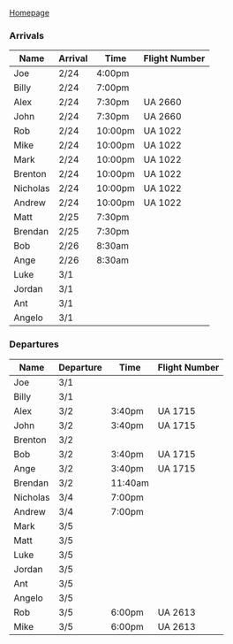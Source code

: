 [Homepage](/colorado-itinerary)

### Arrivals

| Name     | Arrival | Time    | Flight Number |
| -------- | ------- | ------- | ------------- |
| Joe      | 2/24    | 4:00pm  |               |
| Billy    | 2/24    | 7:00pm  |               |
| Alex     | 2/24    | 7:30pm  | UA 2660       |
| John     | 2/24    | 7:30pm  | UA 2660       |
| Rob      | 2/24    | 10:00pm | UA 1022       |
| Mike     | 2/24    | 10:00pm | UA 1022       |
| Mark     | 2/24    | 10:00pm | UA 1022       |
| Brenton  | 2/24    | 10:00pm | UA 1022       |
| Nicholas | 2/24    | 10:00pm | UA 1022       |
| Andrew   | 2/24    | 10:00pm | UA 1022       |
| Matt     | 2/25    | 7:30pm  |               |
| Brendan  | 2/25    | 7:30pm  |               |
| Bob      | 2/26    | 8:30am  |               |
| Ange     | 2/26    | 8:30am  |               |
| Luke     | 3/1     |         |               |
| Jordan   | 3/1     |         |               |
| Ant      | 3/1     |         |               |
| Angelo   | 3/1     |         |               |

### Departures

| Name     | Departure | Time    | Flight Number |
| -------- | --------- | ------- | ------------- |
| Joe      | 3/1       |         |               |
| Billy    | 3/1       |         |               |
| Alex     | 3/2       | 3:40pm  | UA 1715       |
| John     | 3/2       | 3:40pm  | UA 1715       |
| Brenton  | 3/2       |         |               |
| Bob      | 3/2       | 3:40pm  | UA 1715       |
| Ange     | 3/2       | 3:40pm  | UA 1715       | 
| Brendan  | 3/2       | 11:40am |               |
| Nicholas | 3/4       | 7:00pm  |               |
| Andrew   | 3/4       | 7:00pm  |               |
| Mark     | 3/5       |         |               |
| Matt     | 3/5       |         |               |
| Luke     | 3/5       |         |               |
| Jordan   | 3/5       |         |               |
| Ant      | 3/5       |         |               |
| Angelo   | 3/5       |         |               |
| Rob      | 3/5       | 6:00pm  | UA 2613       |
| Mike     | 3/5       | 6:00pm  | UA 2613       |
